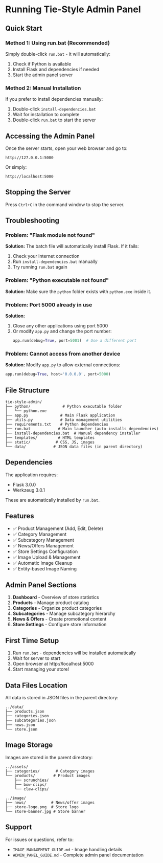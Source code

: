 # Running Tie-Style Admin Panel

## Quick Start

### Method 1: Using run.bat (Recommended)
Simply double-click `run.bat` - it will automatically:
1. Check if Python is available
2. Install Flask and dependencies if needed
3. Start the admin panel server

### Method 2: Manual Installation
If you prefer to install dependencies manually:

1. Double-click `install-dependencies.bat`
2. Wait for installation to complete
3. Double-click `run.bat` to start the server

## Accessing the Admin Panel

Once the server starts, open your web browser and go to:
```
http://127.0.0.1:5000
```

Or simply:
```
http://localhost:5000
```

## Stopping the Server

Press `Ctrl+C` in the command window to stop the server.

## Troubleshooting

### Problem: "Flask module not found"
**Solution:** The batch file will automatically install Flask. If it fails:
1. Check your internet connection
2. Run `install-dependencies.bat` manually
3. Try running `run.bat` again

### Problem: "Python executable not found"
**Solution:** Make sure the `python` folder exists with `python.exe` inside it.

### Problem: Port 5000 already in use
**Solution:** 
1. Close any other applications using port 5000
2. Or modify `app.py` and change the port number:
   ```python
   app.run(debug=True, port=5001)  # Use a different port
   ```

### Problem: Cannot access from another device
**Solution:** Modify `app.py` to allow external connections:
```python
app.run(debug=True, host='0.0.0.0', port=5000)
```

## File Structure

```
tie-style-admin/
├── python/              # Python executable folder
│   └── python.exe
├── app.py              # Main Flask application
├── utils.py            # Data management utilities
├── requirements.txt    # Python dependencies
├── run.bat            # Main launcher (auto-installs dependencies)
├── install-dependencies.bat  # Manual dependency installer
├── templates/         # HTML templates
├── static/           # CSS, JS, images
└── data/            # JSON data files (in parent directory)
```

## Dependencies

The application requires:
- Flask 3.0.0
- Werkzeug 3.0.1

These are automatically installed by `run.bat`.

## Features

- ✅ Product Management (Add, Edit, Delete)
- ✅ Category Management
- ✅ Subcategory Management
- ✅ News/Offers Management
- ✅ Store Settings Configuration
- ✅ Image Upload & Management
- ✅ Automatic Image Cleanup
- ✅ Entity-based Image Naming

## Admin Panel Sections

1. **Dashboard** - Overview of store statistics
2. **Products** - Manage product catalog
3. **Categories** - Organize product categories
4. **Subcategories** - Manage subcategory hierarchy
5. **News & Offers** - Create promotional content
6. **Store Settings** - Configure store information

## First Time Setup

1. Run `run.bat` - dependencies will be installed automatically
2. Wait for server to start
3. Open browser at http://localhost:5000
4. Start managing your store!

## Data Files Location

All data is stored in JSON files in the parent directory:
```
../data/
├── products.json
├── categories.json
├── subcategories.json
├── news.json
└── store.json
```

## Image Storage

Images are stored in the parent directory:
```
../assets/
├── categories/       # Category images
└── products/        # Product images
    ├── scrunchies/
    ├── bow-clips/
    └── claw-clips/

../image/
├── news/           # News/offer images
├── store-logo.png  # Store logo
└── store-banner.jpg # Store banner
```

## Support

For issues or questions, refer to:
- `IMAGE_MANAGEMENT_GUIDE.md` - Image handling details
- `ADMIN_PANEL_GUIDE.md` - Complete admin panel documentation
